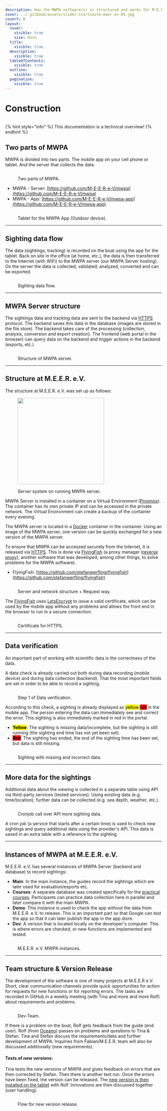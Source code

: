 ```yaml
---
description: How the MWPA software(s) is structured and works for M.E.E.R. e.V.
cover: ../.gitbook/assets/slider-startseite-meer-ev-05.jpg
coverY: 0
layout:
  cover:
    visible: true
    size: hero
  title:
    visible: true
  description:
    visible: true
  tableOfContents:
    visible: true
  outline:
    visible: true
  pagination:
    visible: true
---
```


# Construction

<figure><img src="../.gitbook/assets/whale-ico.png" alt=""><figcaption></figcaption></figure>

{% hint style="info" %}
This documentation is a technical overview!
{% endhint %}

## Two parts of MWPA

MWPA is divided into two parts.  The mobile app on your cell phone or tablet. And the server that collects the data.

<figure><img src="../.gitbook/assets/meer_appparts.png" alt=""><figcaption><p>Two parts of MWPA.</p></figcaption></figure>

* MWPA - Server: [https://github.com/M-E-E-R-e-V/mwpa](https://github.com/M-E-E-R-e-V/mwpa)
* MWPA - App: [https://github.com/M-E-E-R-e-V/mwpa-app](https://github.com/M-E-E-R-e-V/mwpa-app)

<figure><img src="../.gitbook/assets/Newsbeitrag_App.png" alt=""><figcaption><p>Tablet for the MWPA App (Outdoor device).</p></figcaption></figure>



***

## Sighting data flow

The data (sightings, tracking) is recorded on the boat using the app for the tablet. Back on site in the office (at home, etc.), the data is then transferred to the Internet (with WiFi) to the MWPA server (our MWPA Server hosting). On the server the data is collected, validated, analyzed, converted and can be exported.

<figure><img src="../.gitbook/assets/sighting_flow.png" alt=""><figcaption><p>Sighting data flow.</p></figcaption></figure>



***

## MWPA Server structure

The sightings data and tracking data are sent to the backend via [HTTPS](https://de.wikipedia.org/wiki/Hypertext\_Transfer\_Protocol\_Secure) protocol. The backend saves this data in the database (images are stored in the file store). The backend takes care of the processing (collection, analysis, conversion and export creation). The frontend (web portal in the browser) can query data on the backend and trigger actions in the backend (exports, etc.)

<figure><img src="../.gitbook/assets/mwpa_server_structure.png" alt=""><figcaption><p>Structure of MWPA server.</p></figcaption></figure>



***

## Structure at M.E.E.R. e.V.

The structure at M.E.E.R. e.V. was set up as follows:

<figure><img src="../.gitbook/assets/mwpa_server_system (1).png" alt="" width="278"><figcaption><p>Server system on running MWPA server.</p></figcaption></figure>

MWPA Server is installed in a container on a Virtual Environment ([Proxmox](https://www.proxmox.com/de/)). The container has its own private IP and can be accessed in the private network. The Virtual Environment can create a backup of the container every evening.&#x20;

The MWPA server is located in a [Docker](https://www.docker.com/) container in the container. Using an image of the MWPA server, one version can be quickly exchanged for a new version of the MWPA server.

To ensure that MWPA can be accessed securely from the Internet, it is released via [HTTPS](https://de.wikipedia.org/wiki/Hypertext\_Transfer\_Protocol\_Secure). This is done via [FlyingFish](https://flying-fish.gitbook.io/flyingfish/) (a proxy manager ([reverse proxy](https://de.wikipedia.org/wiki/Reverse\_Proxy)), another software that was developed, among other things, to solve problems for the MWPA software).

* FlyingFish: [https://github.com/stefanwerfling/flyingfish](https://github.com/stefanwerfling/flyingfish)

<figure><img src="../.gitbook/assets/mwpa_server_request.png" alt=""><figcaption><p>Server and network structure + Request way. </p></figcaption></figure>

The [FlyingFish](https://flying-fish.gitbook.io/flyingfish/) uses [LetsEncrypt](https://letsencrypt.org/de/) to issue a valid certificate, which can be used by the mobile app without any problems and allows the front end in the browser to run in a secure connection.

<figure><img src="../.gitbook/assets/mwpa_certificate.png" alt=""><figcaption><p>Certificate for HTTPS.</p></figcaption></figure>



***

## Data verification

An important part of working with scientific data is the correctness of the data.

A data check is already carried out both during data recording (mobile device) and during data collection (backend). That the most important fields are set in order to be able to record a sighting.

<figure><img src="../.gitbook/assets/mwpa_dataverification.png" alt=""><figcaption><p>Step 1 of Data verification.</p></figcaption></figure>

According to this check, a sighting is already displayed as <mark style="background-color:yellow;">yellow</mark>/<mark style="background-color:red;">red</mark> in the mobile app. The person entering the data can immediately see and correct the error. This sighting is also immediately marked in red in the portal.

* <mark style="background-color:yellow;">**Yellow**</mark>: The sighting is missing data/incomplete, but the sighting is still running (the sighting end time has not yet been set).
* <mark style="background-color:red;">**Red**</mark>: The sighting has ended, the end of the sighting time has been set, but data is still missing.

<figure><img src="../.gitbook/assets/mwpa_dataverification_errors.png" alt=""><figcaption><p>Sighting with missing and incorrect data.</p></figcaption></figure>

***

## More data for the sightings

Additional data about the viewing is collected in a separate table using API via third-party services (tested services). Using existing data (e.g. time/location), further data can be collected (e.g. sea depth, weather, etc.).

<figure><img src="../.gitbook/assets/mwpa_sightingextend.png" alt=""><figcaption><p>Cronjob call over API more sighting data.</p></figcaption></figure>

A cron job (a service that starts after a certain time) is used to check new sightings and query additional data using the provider's API. This data is saved in an extra table with a reference to the sighting.

***

## Instances of MWPA at M.E.E.R. e.V.

M.E.E.R. e.V. has several instances of MWPA Server (backend and database) to record sightings:

* **Main**: In the main instance, the guides record the sightings which are later used for evaluation/exports etc.
* **Courses**: A separate database was created specifically for the [practical courses](https://m-e-e-r.de/en/experience/practicalcourses/). Participants can practice data collection here in parallel and later compare it with the main MWPA.
* **Demo**: This instance is used to check the app without the data from M.E.E.R. e.V. to release. This is an important part so that Google can test the app so that it can later publish the app in the app store.
* **Dev**: A version that is located locally on the developer's computer. This is where errors are checked, or new functions are implemented and tested.



<figure><img src="../.gitbook/assets/mwpa_instances.png" alt=""><figcaption><p>M.E.E.R. e.V. MWPA instances.</p></figcaption></figure>



***

## Team structure & Version Release

The development of the software is one of many projects at M.E.E.R e.V. Short, clear communication channels provide quick opportunities for action for requests for new functions or for reporting errors. The tasks are recorded in GitHub in a weekly meeting (with Tina and more and more Rolf) about requirements and problems.

<figure><img src="../.gitbook/assets/mwpa_team.png" alt=""><figcaption><p>Dev-Team.</p></figcaption></figure>

If there is a problem on the boat, Rolf gets feedback from the guide (end user). Rolf (from [Oceano](https://whalewatching-gomera.com/)) passes on problems and questions to Tina & Stefan. Tina and Stefan discuss the requirements/data and further development of MWPA. Inquiries from Fabian/M.E.E.R. team will also be discussed additionally (new requirements).

#### Tests of new versions:

Tina tests the new versions of MWPA and gives feedback on errors that are then corrected by Stefan. Then there is another test run. Once the errors have been fixed, the version can be released. The [new version is then installed on the tablet](https://m-e-e-r-e-v.gitbook.io/mwpa-app/mwpa-mammal-watching.-processing.-analysing./update-and-debugging) with Rolf. Innovations are then discussed together (user handling).

<figure><img src="../.gitbook/assets/mwpa_release_flow.png" alt=""><figcaption><p>Flow for new version release.</p></figcaption></figure>
